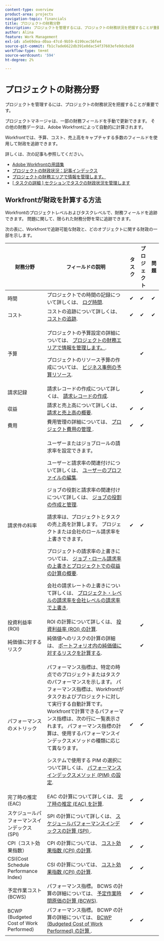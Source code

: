 ```yaml
---
content-type: overview
product-area: projects
navigation-topic: financials
title: プロジェクトの財務分野
description: プロジェクトを管理するには、プロジェクトの財務状況を把握することが重要です。
author: Alina
feature: Work Management
exl-id: a5e69dea-d0aa-47cd-9b59-6199cec56fe4
source-git-commit: fb1c7ade6622db391e0dac54f37603efe9dc0a58
workflow-type: tm+mt
source-wordcount: '594'
ht-degree: 2%

---
```


# プロジェクトの財務分野

プロジェクトを管理するには、プロジェクトの財務状況を把握することが重要です。

プロジェクトマネージャは、一部の財務フィールドを手動で更新できます。 その他の財務データは、Adobe Workfrontによって自動的に計算されます。

Workfrontでは、予算、コスト、売上高をキャプチャする多数のフィールドを使用して財政を追跡できます。

詳しくは、次の記事も参照してください。

* [Adobe Workfrontの用語集](../../../workfront-basics/navigate-workfront/workfront-navigation/workfront-terminology-glossary.md)
* [プロジェクトの財政状況：記事インデックス](../../../manage-work/projects/project-finances/project-finances-overview.md)
* [プロジェクトの財務エリアで情報を管理します。](../../../manage-work/projects/project-finances/manage-project-finance-area.md)
* [[ タスクの詳細 ] セクションでタスクの財政状況を管理します](../../../manage-work/tasks/manage-tasks/task-finances-in-details.md)

## Workfrontが財政を計算する方法

Workfrontのプロジェクトレベルおよびタスクレベルで、財務フィールドを追跡できます。 問題に関して、限られた財務分野を常に追跡できます。

次の表に、Workfrontで追跡可能な財政と、どのオブジェクトに関する財政の一部を示します。

<table style="table-layout:auto"> 
 <col> 
 <col> 
 <col> 
 <col> 
 <col> 
 <thead> 
  <tr> 
   <th>財務分野</th> 
   <th>フィールドの説明</th> 
   <th>タスク</th> 
   <th>プロジェクト</th> 
   <th>問題</th> 
  </tr> 
 </thead> 
 <tbody> 
  <tr> 
   <td>時間</td> 
   <td> プロジェクトでの時間の記録について詳しくは、 <a href="../../../timesheets/create-and-manage-timesheets/log-time.md" class="MCXref xref">ログ時間</a>. </td> 
   <td>✔</td> 
   <td>✔</td> 
   <td>✔</td> 
  </tr> 
  <tr> 
   <td> コスト</td> 
   <td>コストの追跡について詳しくは、 <a href="../../../manage-work/projects/project-finances/track-costs.md" class="MCXref xref">コストの追跡</a>.</td> 
   <td>✔</td> 
   <td>✔</td> 
   <td>✔</td> 
  </tr> 
  <tr> 
   <td>予算</td> 
   <td> <p>プロジェクトの予算設定の詳細については、 <a href="../../../manage-work/projects/project-finances/manage-project-finance-area.md" class="MCXref xref">プロジェクトの財務エリアで情報を管理します。</a>.</p> <p>プロジェクトのリソース予算の作成については、 <a href="../../../manage-work/projects/define-a-business-case/budget-resources-in-business-case.md" class="MCXref xref">ビジネス事例の予算リソース</a>.</p> </td> 
   <td> </td> 
   <td>✔</td> 
   <td> </td> 
  </tr> 
  <tr> 
   <td>請求記録</td> 
   <td>請求レコードの作成について詳しくは、 <a href="../../../manage-work/projects/project-finances/create-billing-records.md" class="MCXref xref">請求レコードの作成</a>.</td> 
   <td> </td> 
   <td>✔</td> 
   <td> </td> 
  </tr> 
  <tr> 
   <td>収益</td> 
   <td> 請求と売上高について詳しくは、 <a href="../../../manage-work/projects/project-finances/billing-and-revenue-overview.md" class="MCXref xref">請求と売上高の概要</a>. </td> 
   <td>✔</td> 
   <td>✔</td> 
   <td> </td> 
  </tr> 
  <tr> 
   <td>費用</td> 
   <td>費用管理の詳細については、 <a href="../../../manage-work/projects/project-finances/manage-project-expenses.md" class="MCXref xref">プロジェクト費用の管理 </a>.</td> 
   <td>✔</td> 
   <td>✔</td> 
   <td> </td> 
  </tr> 
  <tr> 
   <td>請求件の料率</td> 
   <td> <p>ユーザーまたはジョブロールの請求率を設定できます。</p> <p>ユーザーと請求率の関連付けについて詳しくは、 <a href="../../../administration-and-setup/add-users/create-and-manage-users/edit-a-users-profile.md" class="MCXref xref">ユーザーのプロファイルの編集</a>.</p> <p>ジョブの役割と請求率の関連付けについて詳しくは、 <a href="../../../administration-and-setup/set-up-workfront/organizational-setup/create-manage-job-roles.md" class="MCXref xref">ジョブの役割の作成と管理</a>.</p> <p>請求率は、プロジェクトとタスクの売上高を計算します。 プロジェクトまたは会社のロール請求率を上書きできます。 </p> <p>プロジェクトの請求率の上書きについては、 <a href="../../../manage-work/projects/project-finances/override-role-billing-rates-and-calculate-project-revenue.md" class="MCXref xref">ジョブ・ロール請求率の上書きとプロジェクトでの収益の計算の概要</a>.</p> <p>会社の請求レートの上書きについて詳しくは、 <a href="../../../manage-work/projects/project-finances/override-project-level-with-company-level-billing-rates.md" class="MCXref xref">プロジェクト・レベルの請求率を会社レベルの請求率で上書き</a>.</p> </td> 
   <td>✔</td> 
   <td>✔</td> 
   <td> </td> 
  </tr> 
  <tr> 
   <td>投資利益率 (ROI)</td> 
   <td> ROI の計算について詳しくは、 <a href="../../../manage-work/projects/project-finances/calculate-roi.md" class="MCXref xref">投資利益率 (ROI) の計算</a>. </td> 
   <td> </td> 
   <td>✔</td> 
   <td> </td> 
  </tr> 
  <tr> 
   <td>純価値に対するリスク</td> 
   <td>純価値へのリスクの計算の詳細は、 <a href="../../../manage-work/portfolios/portfolio-optimizer/calculate-risk-to-net-value-in-portfolio.md" class="MCXref xref">ポートフォリオ内の純価値に対するリスクを計算する</a>.</td> 
   <td> </td> 
   <td>✔</td> 
   <td> </td> 
  </tr> 
  <tr> 
   <td>パフォーマンスのメトリック</td> 
   <td> <p>パフォーマンス指標は、特定の時点でのプロジェクトまたはタスクのパフォーマンスを示します。 パフォーマンス指標は、Workfrontがタスクおよびプロジェクトに対して実行する自動計算です。 Workfrontで計算できるパフォーマンス指標は、次の行に一覧表示されます。 パフォーマンス指標の計算は、使用するパフォーマンスインデックスメソッドの種類に応じて異なります。 </p> <p>システムで使用する PIM の選択について詳しくは、 <a href="../../../manage-work/projects/project-finances/set-pim.md" class="MCXref xref">パフォーマンスインデックスメソッド (PIM) の設定</a>.</p> </td> 
   <td>✔</td> 
   <td>✔</td> 
   <td> </td> 
  </tr> 
  <tr> 
   <td>完了時の推定 (EAC)</td> 
   <td> EAC の計算について詳しくは、 <a href="../../../manage-work/projects/project-finances/calculate-eac.md" class="MCXref xref">完了時の推定 (EAC) を計算</a>. </td> 
   <td>✔</td> 
   <td>✔</td> 
   <td> </td> 
  </tr> 
  <tr> 
   <td>スケジュールパフォーマンスインデックス (SPI)</td> 
   <td>SPI の計算について詳しくは、 <a href="../../../manage-work/projects/project-finances/calculate-spi.md" class="MCXref xref">スケジュールパフォーマンスインデックスの計算 (SPI) </a>.</td> 
   <td>✔</td> 
   <td>✔</td> 
   <td> </td> 
  </tr> 
  <tr> 
   <td>CPI（コスト効果指数）</td> 
   <td>CPI の計算については、 <a href="../../../manage-work/projects/project-finances/calculate-cpi.md" class="MCXref xref">コスト効果指数 (CPI) の計算</a>.</td> 
   <td>✔</td> 
   <td>✔</td> 
   <td> </td> 
  </tr> 
  <tr> 
   <td>CSI(Cost Schedule Performance Index)</td> 
   <td>CSI の計算については、 <a href="../../../manage-work/projects/project-finances/calculate-cpi.md" class="MCXref xref">コスト効果指数 (CPI) の計算</a>.</td> 
   <td>✔</td> 
   <td>✔</td> 
   <td> </td> 
  </tr> 
  <tr> 
   <td>予定作業コスト (BCWS)</td> 
   <td>パフォーマンス指標。 BCWS の計算の詳細については、 <a href="../../../manage-work/projects/project-finances/calculate-bcws.md" class="MCXref xref">予定作業時間原価の計算 (BCWS)</a>. </td> 
   <td>✔</td> 
   <td>✔</td> 
   <td> </td> 
  </tr> 
  <tr> 
   <td>BCWP (Budgeted Cost of Work Performed)</td> 
   <td>パフォーマンス指標。 BCWP の計算の詳細については、 <a href="../../../manage-work/projects/project-finances/calculate-bcwp.md" class="MCXref xref">BCWP (Budgeted Cost of Work Performed) の計算 </a>.</td> 
   <td>✔</td> 
   <td>✔</td> 
   <td> </td> 
  </tr> 
 </tbody> 
</table>

 
